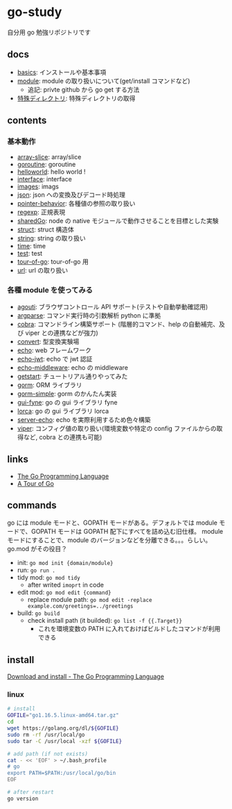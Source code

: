 # go-study

自分用 go 勉強リポジトリです

## docs

- [basics](./docs/basics.md): インストールや基本事項
- [module](./docs/module.md): module の取り扱いについて(get/install コマンドなど)
  - 追記: privte github から go get する方法
- [特殊ディレクトリ](./docs/specialDirectory.md): 特殊ディレクトリの取得

## contents

### 基本動作

- [array-slice](./array-slice): array/slice
- [goroutine](./goroutine): goroutine
- [helloworld](./helloworld): hello world !
- [interface](./interface): interface
- [images](./images): imags
- [json](./json): json への変換及びデコード時処理
- [pointer-behavior](./pointer-behavior): 各種値の参照の取り扱い
- [regexp](./regexp): 正規表現
- [sharedGo](./sharedGo): node の native モジュールで動作させることを目標とした実験
- [struct](./struct): struct 構造体
- [string](./string): string の取り扱い
- [time](./time): time
- [test](./test): test
- [tour-of-go](./tour-of-go): tour-of-go 用
- [url](./url): url の取り扱い

### 各種 module を使ってみる

- [agouti](./agouti): ブラウザコントロール API サポート(テストや自動挙動確認用)
- [argparse](./argparse): コマンド実行時の引数解析 python に準拠
- [cobra](./cobra): コマンドライン構築サポート (階層的コマンド、help の自動補完、及び viper との連携などが強力)
- [convert](./convert): 型変換実験場
- [echo](./echo): web フレームワーク
- [echo-jwt](./echo-jwt): echo で jwt 認証
- [echo-middleware](./echo-middleware): echo の middleware
- [getstart](./getstart): チュートリアル通りやってみた
- [gorm](./gorm): ORM ライブラリ
- [gorm-simple](./gorm-simple): gorm のかんたん実装
- [gui-fyne](./gui-fyne): go の gui ライブラリ fyne
- [lorca](./lorca): go の gui ライブラリ lorca
- [server-echo](./server-echo): echo を実際利用するため色々構築
- [viper](./viper): コンフィグ値の取り扱い(環境変数や特定の config ファイルからの取得など, cobra との連携も可能)

## links

- [The Go Programming Language](https://golang.org/)
- [A Tour of Go](https://go-tour-jp.appspot.com/welcome/1)

## commands

go には module モードと、GOPATH モードがある。デフォルトでは module モードで、GOPATH モードは GOPATH 配下にすべてを詰め込む旧仕様。
module モードにすることで、module のバージョンなどを分離できる。。。らしい。 go.mod がその役目？

- init: `go mod init {domain/module}`
- run: `go run .`
- tidy mod: `go mod tidy`
  - after writed `imoprt` in code
- edit mod: `go mod edit {command}`
  - replace module path: `go mod edit -replace example.com/greetings=../greetings`
- build: `go build`
  - check install path (it builded): `go list -f {{.Target}}`
    - これを環境変数の PATH に入れておけばビルドしたコマンドが利用できる

## install

[Download and install - The Go Programming Language](https://golang.org/doc/install)

### linux

```bash
# install
GOFILE="go1.16.5.linux-amd64.tar.gz"
cd
wget https://golang.org/dl/${GOFILE}
sudo rm -rf /usr/local/go
sudo tar -C /usr/local -xzf ${GOFILE}

# add path (if not exists)
cat - << 'EOF' > ~/.bash_profile
# go
export PATH=$PATH:/usr/local/go/bin
EOF

# after restart
go version
```

